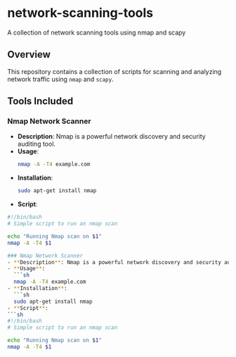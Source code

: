 # network-scanning-tools
A collection of network scanning tools using nmap and scapy

## Overview
This repository contains a collection of scripts for scanning and analyzing network traffic using `nmap` and `scapy`.

## Tools Included

### Nmap Network Scanner
- **Description**: Nmap is a powerful network discovery and security auditing tool.
- **Usage**:
  ```sh
  nmap -A -T4 example.com
- **Installation**:
  ```sh
  sudo apt-get install nmap
- **Script**:
```sh
#!/bin/bash
# Simple script to run an nmap scan

echo "Running Nmap scan on $1"
nmap -A -T4 $1

### Nmap Network Scanner
- **Description**: Nmap is a powerful network discovery and security auditing tool.
- **Usage**:
  ```sh
  nmap -A -T4 example.com
- **Installation**:
  ```sh
  sudo apt-get install nmap
- **Script**:
```sh
#!/bin/bash
# Simple script to run an nmap scan

echo "Running Nmap scan on $1"
nmap -A -T4 $1











   
